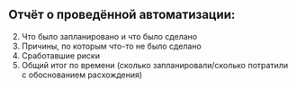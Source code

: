 ## Отчёт о проведённой автоматизации:

2. Что было запланировано и что было сделано
3. Причины, по которым что-то не было сделано
4. Сработавшие риски
5. Общий итог по времени (сколько запланировали/сколько потратили с обоснованием расхождения)